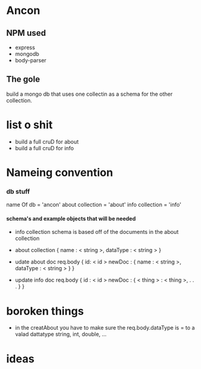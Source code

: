 # Ancon

## NPM used
* express
* mongodb
* body-parser

## The gole
build a mongo db that uses one collectin as a schema for the other collection.

# list o shit 
- build a full cruD for about
- build a full cruD for info

# Nameing convention

### db stuff
name Of db 			= 'ancon'
about collection 	= 'about'
info collection 	= 'info'

#### schema's and example objects that will be needed

* info collection
schema is based off of the documents in the about collection

* about collection
{
	name : < string >,
	dataType : < string >
}

* udate about doc req.body
{
	id: < id >
	newDoc : {
		name : < string >,
		dataType : < string >
	}
}

* update info doc req.body
{
	id : < id >
	newDoc : {
		< thing > : < thing >,
		.
		. 
		.
	}
}

# boroken things
- in the creatAbout you have to make sure the req.body.dataType is = to a valad dattatype string, int, double, ... 

# ideas
